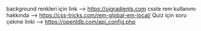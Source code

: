 background renkleri için link --> https://uigradients.com
csste rem kullanımı hakkında --> https://css-tricks.com/rem-global-em-local/
Quiz için soru çekme linki --> https://opentdb.com/api_config.php
